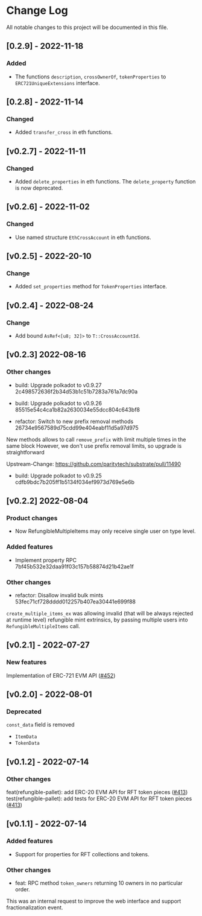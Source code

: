 # Change Log

All notable changes to this project will be documented in this file.

<!-- bureaucrate goes here -->

## [0.2.9] - 2022-11-18

### Added

- The functions `description`, `crossOwnerOf`, `tokenProperties` to `ERC721UniqueExtensions` interface.

## [0.2.8] - 2022-11-14

### Changed

- Added `transfer_cross` in eth functions.

## [v0.2.7] - 2022-11-11

### Changed

- Added `delete_properties` in eth functions. The `delete_property` function is now deprecated.

## [v0.2.6] - 2022-11-02

### Changed

- Use named structure `EthCrossAccount` in eth functions.

## [v0.2.5] - 2022-20-10

### Change

- Added `set_properties` method for `TokenProperties` interface.

## [v0.2.4] - 2022-08-24

### Change

- Add bound `AsRef<[u8; 32]>` to `T::CrossAccountId`.

## [v0.2.3] 2022-08-16

### Other changes

- build: Upgrade polkadot to v0.9.27 2c498572636f2b34d53b1c51b7283a761a7dc90a

- build: Upgrade polkadot to v0.9.26 85515e54c4ca1b82a2630034e55dcc804c643bf8

- refactor: Switch to new prefix removal methods 26734e9567589d75cdd99e404eabf11d5a97d975

New methods allows to call `remove_prefix` with limit multiple times
in the same block
However, we don't use prefix removal limits, so upgrade is
straightforward

Upstream-Change: https://github.com/paritytech/substrate/pull/11490

- build: Upgrade polkadot to v0.9.25 cdfb9bdc7b205ff1b5134f034ef9973d769e5e6b

## [v0.2.2] 2022-08-04

### Product changes

- Now RefungibleMultipleItems may only receive single user on type level.

### Added features

- Implement property RPC 7bf45b532e32daa91f03c157b58874d21b42ae1f

### Other changes

- refactor: Disallow invalid bulk mints 53fec71cf728dddd012257b407ea30441e699f88

`create_multiple_items_ex` was allowing invalid (that will be always
rejected at runtime level) refungible mint extrinsics, by passing
multiple users into `RefungibleMultipleItems` call.

## [v0.2.1] - 2022-07-27

### New features

Implementation of ERC-721 EVM API ([#452](https://github.com/UniqueNetwork/unique-chain/pull/452))

## [v0.2.0] - 2022-08-01

### Deprecated

`const_data` field is removed

- `ItemData`
- `TokenData`

## [v0.1.2] - 2022-07-14

### Other changes

feat(refungible-pallet): add ERC-20 EVM API for RFT token pieces ([#413](https://github.com/UniqueNetwork/unique-chain/pull/413))
test(refungible-pallet): add tests for ERC-20 EVM API for RFT token pieces ([#413](https://github.com/UniqueNetwork/unique-chain/pull/413))

## [v0.1.1] - 2022-07-14

### Added features

- Support for properties for RFT collections and tokens.

### Other changes

- feat: RPC method `token_owners` returning 10 owners in no particular order.

This was an internal request to improve the web interface and support fractionalization event.
